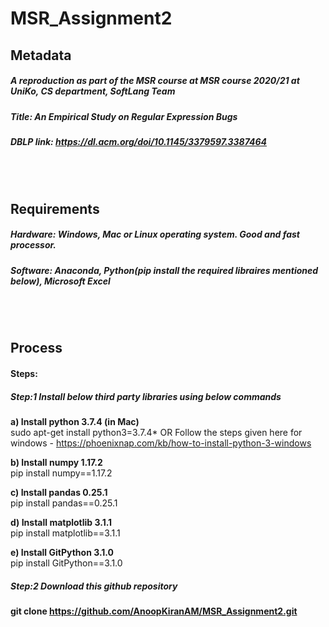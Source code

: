 # MSR_Assignment2

## Metadata   
##### A reproduction as part of the MSR course at MSR course 2020/21 at UniKo, CS department, SoftLang Team   
##### Title: An Empirical Study on Regular Expression Bugs   
##### DBLP link: https://dl.acm.org/doi/10.1145/3379597.3387464  

<br/>
<br/>

## Requirements   
##### Hardware: Windows, Mac or Linux operating system. Good and fast processor.
##### Software: Anaconda, Python(pip install the required libraires mentioned below), Microsoft Excel

<br/>
<br/>

## Process   
#### Steps:   
##### **Step:1 Install below third party libraries using below commands**

  **a) Install python 3.7.4 (in Mac)**   
  sudo apt-get install python3=3.7.4* OR Follow the steps given here for windows - https://phoenixnap.com/kb/how-to-install-python-3-windows 

  **b) Install numpy 1.17.2**   
  pip install numpy==1.17.2   

  **c) Install pandas 0.25.1**   
  pip install pandas==0.25.1   

  **d) Install matplotlib 3.1.1**   
  pip install matplotlib==3.1.1    

  **e) Install GitPython 3.1.0**   
  pip install GitPython==3.1.0    



##### **Step:2 Download this github repository**   
**git clone https://github.com/AnoopKiranAM/MSR_Assignment2.git**   

